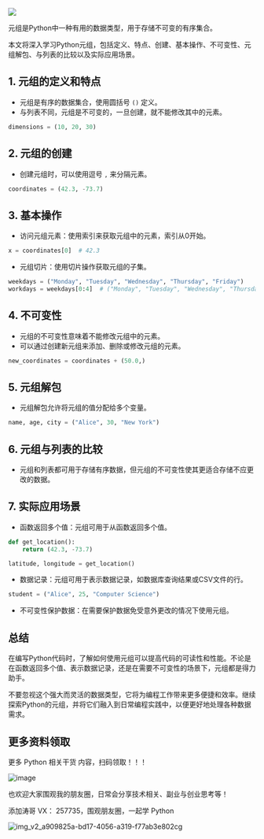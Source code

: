 ![](https://p.ipic.vip/cfnkto.png)

元组是Python中一种有用的数据类型，用于存储不可变的有序集合。

本文将深入学习Python元组，包括定义、特点、创建、基本操作、不可变性、元组解包、与列表的比较以及实际应用场景。

## 1. 元组的定义和特点

- 元组是有序的数据集合，使用圆括号 `()` 定义。
- 与列表不同，元组是不可变的，一旦创建，就不能修改其中的元素。

```python
dimensions = (10, 20, 30)
```

## 2. 元组的创建

- 创建元组时，可以使用逗号 `,` 来分隔元素。

```python
coordinates = (42.3, -73.7)
```

## 3. 基本操作

- 访问元组元素：使用索引来获取元组中的元素，索引从0开始。

```python
x = coordinates[0]  # 42.3
```

- 元组切片：使用切片操作获取元组的子集。

```python
weekdays = ("Monday", "Tuesday", "Wednesday", "Thursday", "Friday")
workdays = weekdays[0:4]  # ("Monday", "Tuesday", "Wednesday", "Thursday")
```

## 4. 不可变性

- 元组的不可变性意味着不能修改元组中的元素。
- 可以通过创建新元组来添加、删除或修改元组的元素。

```python
new_coordinates = coordinates + (50.0,)
```

## 5. 元组解包

- 元组解包允许将元组的值分配给多个变量。

```python
name, age, city = ("Alice", 30, "New York")
```

## 6. 元组与列表的比较

- 元组和列表都可用于存储有序数据，但元组的不可变性使其更适合存储不应更改的数据。

## 7. 实际应用场景

- 函数返回多个值：元组可用于从函数返回多个值。

```python
def get_location():
    return (42.3, -73.7)

latitude, longitude = get_location()
```

- 数据记录：元组可用于表示数据记录，如数据库查询结果或CSV文件的行。

```python
student = ("Alice", 25, "Computer Science")
```

- 不可变性保护数据：在需要保护数据免受意外更改的情况下使用元组。

## 总结
在编写Python代码时，了解如何使用元组可以提高代码的可读性和性能。不论是在函数返回多个值、表示数据记录，还是在需要不可变性的场景下，元组都是得力助手。

不要忽视这个强大而灵活的数据类型，它将为编程工作带来更多便捷和效率。继续探索Python的元组，并将它们融入到日常编程实践中，以便更好地处理各种数据需求。

## 更多资料领取
更多 Python 相关干货 内容，扫码领取！！！

![image](https://github.com/sitinme/Python_study/assets/5089397/33b59f57-207b-4aeb-9044-05701f5ab2eb)

也欢迎大家围观我的朋友圈，日常会分享技术相关、副业与创业思考等！

添加涛哥 VX： 257735，围观朋友圈，一起学 Python

![img_v2_a909825a-bd17-4056-a319-f77ab3e802cg](https://github.com/sitinme/Python_study/assets/5089397/66b7e6b1-9ca3-4576-9eaa-82a297884f92)

